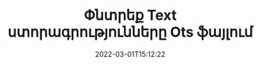 ---
############################# Static ############################
layout: "auto-gen-signature"
date: 2022-03-01T15:12:22
draft: false
operation: Search
signaturetype: Text
fileformat: Ots
productName: Java
lang: hy
productCode: java
otherformats: pdf doc docx docm dot dotm dotx odt ott rtf xls xlsx xlsm xlsb csv ods ots xltx xltm ppt pptx pps ppsx odp otp potx potm pptm ppsm
breadcrumb: Search Text signatures at Ots with Java

############################# Head ############################
head_title: "Որոնեք Text ստորագրությունները Ots ֆայլում Java-ում"
head_description: "Օգտագործեք Java՝ Text ստորագրությունները Ots ֆայլերում մի քանի տող կոդով որոնելու համար:"

############################# Header ############################
title: "Փնտրեք Text ստորագրությունները Ots ֆայլում"
description: "Java բնօրինակ API-ն թույլ է տալիս որոնել Text ստորագրություններ արդեն ստորագրված Ots ֆայլերում: Կատարեք էլեկտրոնային ստորագրության առաջադեմ որոնում ձեր Ots փաստաթղթերում՝ օգտագործելով մի քանի տող կոդ:"
bg_image: "https://cms.admin.containerize.com/templates/aspose/App_Themes/V3/images/bg/header1.png"
bg_overlay: false
button:
    enable: true

############################# SubMenu ############################
submenu:
    enable: true

    left:
        img_alt: "GroupDocs.Signature for Java"
        image: "https://cms.admin.containerize.com/templates/groupdocs/images/product-logos/90x90-noborder/groupdocsature-java.png"
        product: "GroupDocs.Signature"
        platform: "Java"



############################# About ############################
about:
    enable: true
    title: "GroupDocs.Signature for Java API-ի մասին"
    content: |
        [GroupDocs.Signature for Java](https://products.groupdocs.com/signature/java/) տրամադրում է Java API փաստաթղթերի մշակման համար՝ օգտագործելով տարբեր տեսակի ստորագրություններ, ինչպիսիք են տեքստերը, պատկերները, թվային վկայագրերը, շտրիխ կոդերը, QR-կոդերը, դրոշմանիշները կամ մետատվյալները: Օգտատերերը կարող են ավելացնել, ջնջել, թարմացնել, հաստատել կամ որոնել էլեկտրոնային ստորագրությունները PDF ֆայլերում, MS Word փաստաթղթերում, MS Excel աշխատանքային գրքույկներում, MS PowerPoint-ի շնորհանդեսներում, Adobe Photoshop ֆայլերում և պատկերի տարբեր ձևաչափերում՝ անհրաժեշտության դեպքում ստորագրությունների հատկությունները հարմարեցնելու համար լրացուցիչ աջակցությամբ:
    

############################# Steps ############################
steps:
    enable: true
    title_left: "Ինչպես որոնել Text ստորագրությունները Ots-ում"
    content_left: |
        [GroupDocs.Signature for Java](https://products.groupdocs.com/signature/java/) հեշտացնում է Java ծրագրավորողների համար որոնել Text ստորագրությունները Ots ֆայլերում իրենց հավելվածներից` իրականացնելով մի քանի հեշտ քայլեր:
        
        * Ստեղծեք Signature դասի նոր օրինակ և փոխանցեք աղբյուրի փաստաթղթի ուղին որպես կոնստրուկտորի պարամետր:
        * Ստեղծեք SearchOptions օբյեկտը ձեր պահանջներին համապատասխան և նշեք որոնման տարբերակները:
        * Զանգահարեք «Signature» դասի օրինակի որոնման մեթոդը և փոխանցեք «SearchOptions»-ը:
        * Որոնման արդյունքները մշակեք ձեր պահանջներին համապատասխան:

    title_right: "Համակարգի պահանջները"
    content_right: |
        GroupDocs.Signature for Java-ն աջակցվում է բոլոր հիմնական հարթակներում և օպերացիոն համակարգերում: Նախքան ստորև նշված կոդը գործարկելը, խնդրում ենք համոզվել, որ ձեր համակարգում տեղադրված են հետևյալ նախադրյալները.

        * Օպերացիոն համակարգեր՝ Microsoft Windows, Linux, MacOS
        * Մշակման միջավայրեր՝ NetBeans, Intellij IDEA, Eclipse, etc.
        * Java runtime: J2SE 6.0 and above
        * Ներբեռնեք GroupDocs.Signature for Java-ի վերջին տարբերակը [Maven]-ից (https://repository.groupdocs.com/webapp/#/artifacts/browse/tree/General/repo/com/groupdocs/groupdocs-signature)
         
    code: |
        ```java    
                
        // Set up input Ots file
        String filePath = "input.ots";

        // Instantiate Signature for input file
        Signature signature = new Signature(filePath);

        //Create search options
        TextSearchOptions options = new TextSearchOptions();

        // specify special pages to search on 
        options.setAllPages(false);
        // single page number
        options.setPageNumber(1);
        // specify text match type
        options.setMatchType(TextMatchType.Contains);
        // specify text pattern to search
        options.setText("Text signature");
                            
        // search for Text signatures in Ots document
        List<TextSignature> signatures = signature.search(TextSignature.class, options);

        // process signatures which were found 
        signatures.forEach(item -> System.out.println(item.toString()));

        ```

############################# Demos ############################
demos:
    enable: true
    title: "Որոնեք Text էլեկտրոնային ստորագրություններ Live Demo"
    content: |
       Փնտրեք փաստաթղթում Ots ֆայլերի տարբեր էլեկտրոնային ստորագրություններ հենց հիմա՝ այցելելով [GroupDocs.Signature App](https://products.groupdocs.app/signature/family) կայքը:

        
############################# More Formats ############################
more_formats:
    enable: true
    title: "Որոնեք այլ Text ստորագրություններ՝ օգտագործելով Java"
    content: |
        "Էլեկտրոնային ստորագրությունների որոնում տարբեր փաստաթղթերում: Գտեք ստորագրություններ հանրաճանաչ ֆայլերի ձևաչափերից, ինչպես ցույց է տրված ստորև:"
    format: 
           
       
back_to_top:
    enable: true
---